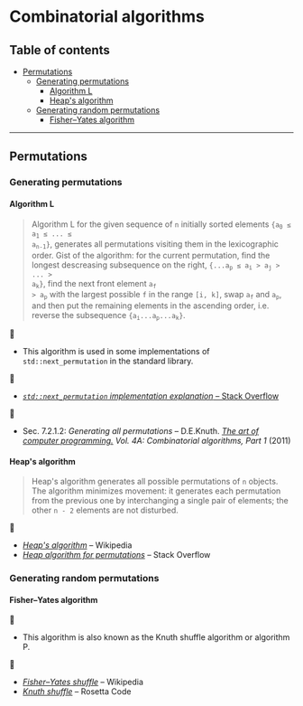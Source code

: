 # Combinatorial algorithms

## Table of contents

* [Permutations](#permutations)
	* [Generating permutations](#generating-permutations)
		* [Algorithm L](#algorithm-l)
		* [Heap's algorithm](#heaps-algorithm)
	* [Generating random permutations](#generating-random-permutations)
		* [Fisher&ndash;Yates algorithm](#fisheryates-algoritm)

---

## Permutations

<!-- https://stackoverflow.com/questions/31773203/is-it-possible-to-invert-an-array-with-constant-extra-space -->

### Generating permutations

#### Algorithm L

> Algorithm L for the given sequence of `n` initially sorted elements <code>{a<sub>0</sub> &leq; a<sub>1</sub> &leq; ... &leq; a<sub>n-1</sub>}</code>, generates all permutations visiting them in the lexicographic order. Gist of the algorithm: for the current permutation, find the longest descreasing subsequence on the right, <code>{...a<sub>p</sub> &leq; a<sub>i</sub> &gt; a<sub>j</sub> &gt; ... &gt; a<sub>k</sub>}</code>, find the next front element <code>a<sub>f</sub> &gt; a<sub>p</sub></code> with the largest possible `f` in the range `[i, k]`, swap <code>a<sub>f</sub></code> and <code>a<sub>p</sub></code>, and then put the remaining elements in the ascending order, i.e. reverse the subsequence <code>{a<sub>i</sub>...a<sub>p</sub>...a<sub>k</sub>}</code>.

:memo:

* This algorithm is used in some implementations of `std::next_permutation` in the standard library.

:link:

* [*`std::next_permutation` implementation explanation* &ndash; Stack Overflow](https://stackoverflow.com/questions/11483060/stdnext-permutation-implementation-explanation)

:book:

* Sec. 7.2.1.2: *Generating all permutations* &ndash; D.E.Knuth. [*The art of computer programming.*](https://www-cs-faculty.stanford.edu/~knuth/taocp.html) *Vol. 4A: Combinatorial algorithms, Part 1* (2011)

#### Heap's algorithm

> Heap's algorithm generates all possible permutations of `n` objects. The algorithm minimizes movement: it generates each permutation from the previous one by interchanging a single pair of elements; the other `n - 2` elements are not disturbed.

:link:

* [*Heap's algorithm*](https://en.wikipedia.org/wiki/Heap%27s_algorithm) &ndash; Wikipedia
* [*Heap algorithm for permutations*](https://stackoverflow.com/questions/31425531/heap-algorithm-for-permutations) &ndash; Stack Overflow

### Generating random permutations

#### Fisher&ndash;Yates algorithm

:memo:

* This algorithm is also known as the Knuth shuffle algorithm or algorithm P.

:link:

* [*Fisher&ndash;Yates shuffle*](https://en.wikipedia.org/wiki/Fisher%E2%80%93Yates_shuffle) &ndash; Wikipedia
* [*Knuth shuffle*](https://www.rosettacode.org/wiki/Knuth_shuffle) &ndash; Rosetta Code
